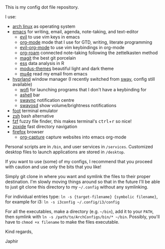 This is my config dot file repository.

I use:
- [arch linux](https://archlinux.org/) as operating system
- [emacs](https://www.gnu.org/software/emacs/) for writing, email, agenda, note-taking, and text-editor
  - [evil](https://github.com/emacs-evil/evil) to use vim keys in emacs
  - [org-mode](https://orgmode.org/) mode that I use for GTD, writing, literate programming
  - [evil-org-mode](https://github.com/Somelauw/evil-org-mode) to use vim keybindings in org-mode
  - [org-roam](https://www.orgroam.com/) connected note-taking following the zettelkasten method
  - [magit](https://magit.vc/) the best git porcelain
  - [ess](https://ess.r-project.org/) data analysis in R
  - [modus-themes](https://gitlab.com/protesilaos/modus-themes/) beautiful light and dark theme
  - [mu4e](https://www.djcbsoftware.nl/code/mu/) read my email from emacs
- [hyprland](https://hyprland.org/) window manager
  (I recently switched from [sway](https://swaywm.org/), config still available)
  - [wofi](https://hg.sr.ht/~scoopta/wofi) for launching programs that I don't have a keybinding for
  <!-- - [nwg-panel](https://github.com/nwg-piotr/nwg-panel) for workspaces, bar, and other nice widgets -->
  - [ashell](https://github.com/MalpenZibo/ashell) bar
  - [swaync](https://github.com/ErikReider/SwayNotificationCenter) notification centre
  - [swayosd](https://github.com/ErikReider/SwayOSD) show volume/brightness notifications
  <!-- - [wlsunset](https://sr.ht/~kennylevinsen/wlsunset/) to change display brightness/colour in the evening -->
- [foot](https://codeberg.org/dnkl/foot) terminal emulator
 - [zsh](https://grml.org/zsh/) bash alternative
 - [fzf](https://github.com/junegunn/fzf) fuzzy file finder, this makes terminal's <kbd>ctrl</kbd>+<kbd>r</kbd> so nice!
 - [zoxide](https://github.com/ajeetdsouza/zoxide) fast directory navigation
- [firefox](https://firefox.org/) browser
  - [org-capture](https://github.com/sprig/org-capture-extension) capture websites into emacs org-mode

Personal scripts are in `/bin`, and user services in `/services`.
Customized desktop files to launch applications are stored in `/desktop`.

If you want to use (some) of my configs, I recommend that you proceed with caution and use only the bits that you like!

Simply git clone in where you want and symlink the files to their proper destination.
I'm slowly moving things around so that in the future I'll be able to just git clone this directory to my `~/.config` without any symlinking.

For individual entries type: `ln -s {target-filename} {symbolic filename}`, for example for i3: `ln -s i3config ~/.config/i3/config`

For all the executables, make a directory (e.g. `~/bin`), add it to your `PATH`, then symlink with `ln -s /path/to/ArchConfigs/bin/* ~/bin`.
Possibly, you'll have to `chmod +x filename` to make the files executable.

Kind regards,

Japhir
